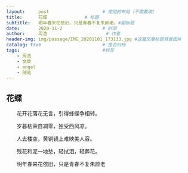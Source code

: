 ```yaml
---
layout:     post   				    # 使用的布局（不需要改）
title:      花蝶				# 标题 
subtitle:   明年春来花依旧，只是青春不复朱颜老。#副标题
date:       2020-11-2				# 时间
author:     周浩 						# 作者
header-img: img/passage/IMG_20201101_173133.jpg	#这篇文章标题背景图片
catalog: true 						# 是否归档
tags:								#标签
    - 周浩
    - 文章
    - angel
    - 随笔
---
```


## 花蝶



<p style="text-indent:2em">花开花落花无言，引得蜂蝶争相转。</p>
<p style="text-indent:2em">岁暮枯荣自凋零，独受西风凉。</p>
<p style="text-indent:2em">人去楼空，黄铜镜上难映美人容。</p>
<p style="text-indent:2em">残花和泥一地愁，轻拭泪，轻葬花。</p>
<p style="text-indent:2em">明年春来花依旧，只是青春不复朱颜老</p>

